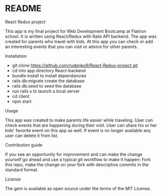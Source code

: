 # README
React Redux project

This app is my final project for Web Development Bootcamp at Flatiron school. It is written using React/Redux with Rails API backend. The app was created for parents who travel with kids. At this app you can check or add an interesting events that you can visit or advice for other parents.

Installation

* git clone https://github.com/rudenko9/React-Redux-project.git
* cd into app directory React-backend
* bundle install to install dependancies
* rails db:migrate create the database
* rails db:seed to seed the database
* run rails s to launch a local server
* cd client
* npm start

Usage

This app was created to make parents life easier while traveling. User can check events that are happening during their visit. User can share his or her kids' favorite event on this app as well. If event is no longer available any user can delete it from list.

Contribution guide

If you see an opportunity for improvement and can make the change yourself go ahead and use a typical git workflow to make it happen:
Fork this repo, make the change on your fork with descriptive commits in the standard format.

License

The gem is available as open source under the terms of the MIT License.

